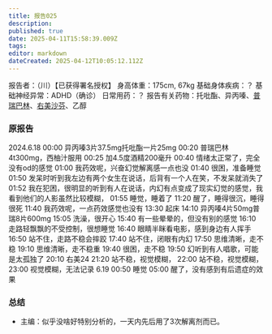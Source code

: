```yaml
---
title: 报告025
description: 
published: true
date: 2025-04-11T15:58:39.009Z
tags: 
editor: markdown
dateCreated: 2025-04-12T10:05:12.112Z
---
```


报告者：（川）【已获得署名授权】
身高体重：175cm, 67kg
基础身体疾病：？
基础神经异常：ADHD（确诊）
日常用药：？
报告有关药物：托吡酯、异丙嗪、[普瑞巴林](/PR80/)、[右美沙芬](/DXM/)、乙醇

### 原报告
2024.6.18
00:00 异丙嗪3片37.5mg托吡酯一片25mg
00:20 普瑞巴林4t300mg，西柚汁服用
00:25 加4.5度酒精200毫升
00:40 情绪太正常了，完全没有od的感觉
01:00 我药效呢，兴奋幻觉解离感一点也没
01:40 很困，准备睡觉
01:50 发呆时听到我左边有两个女生在说话，后背有一个人在笑，不发呆就消失了
01:52 我在犯困，很明显的听到有人在说话，内幻有点变成了现实幻觉的感觉，我看到他们的人影虽然比较模糊，
01:55 睡觉，睡着了
11:20 醒了，睡得很沉，睡得很死
11:40 我药效呢，一点药效感觉也没有
13:30 起床
14:10 异丙嗪4片50mg普瑞8片600mg
15:05 洗澡，很开心
15:40 有一些晕晕的，但没有别的感觉
16:10 走路轻飘飘的不受控制，很想睡觉
16:40 眼睛半眯看电影，感到身边有人挥手
16:50 站不住，走路不稳会摔跤
17:40 站不住，闭眼有内幻
17:50 思维清晰，走不稳
19:10 思维清晰，走不稳重
19:40 很困，走不稳
19:50 幻听到有人唱歌，可能是太孤独了
20:10 右美24
21:20 站不稳，视觉模糊，
22:00 站不稳，视觉模糊，
23:00 视觉模糊，无法记录
6.19 00:50 睡觉
05:00 醒了，没有感到有后遗症的效果

### 总结
- 主编：似乎没啥好特别分析的，一天内先后用了3次解离剂而已。
